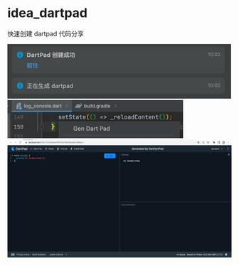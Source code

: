 # idea_dartpad

快速创建 dartpad 代码分享

<img src="screenshots/ss1.png">
<img src="screenshots/ss3.png">
<img src="screenshots/ss2.png">
